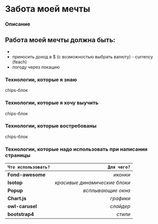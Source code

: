 <div><h1>Забота моей мечты</h1></div>

### Описание
Работа моей мечты должна быть:
-
-
- приносить доход в $ (с возможностью выбрать валюту) - currency (feach)
- погоду через локацию

### Технологии, которые я знаю
chips-блок

### Технологии, которые я хочу выучить
chips-блок

### Технологии, которые востребованы
chips-блок

### Технологии, которые надо использовать при написании страницы
|   `Что использовать?`    |   `Для чего?`    |  
|---------------- |--------------:|  
|   **Fond-awesome**   |   *иконки*    |  
|     **Isotop**     |   *красивые динамические блоки*    |  
|     **Popup**    |   *всплывающие окна*     |  
|     **Chart.js**    |   *графики*     |  
|     **owl-carusel**    |   *слайдер*     | 
|     **bootstrap4**    |   *стили*     |   